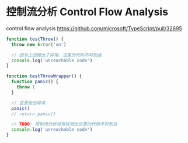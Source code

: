 # 控制流分析 Control Flow Analysis

control flow analysis https://github.com/microsoft/TypeScript/pull/32695

```ts
function testThrow() {
  throw new Error('un')

  // 因为上边抛出了异常，这里的代码不可到达
  console.log('unreachable code')
}

function testThrowWrapper() {
  function panic() {
    throw 1
  }

  // 这里抛出异常
  panic()
  // return panic()

  // TODO: 控制流分析没有检测出这里的代码不可到达
  console.log('unreachable code')
}
```
